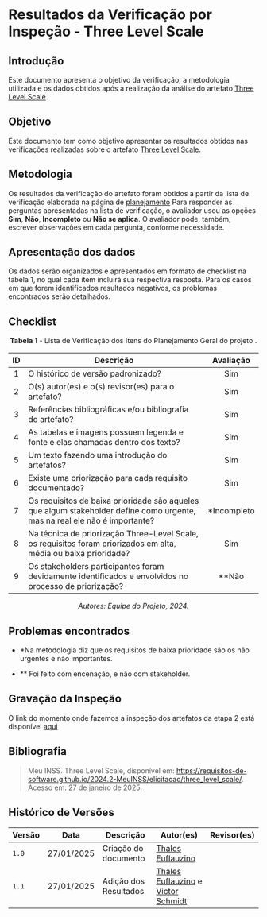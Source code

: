 # Resultados da Verificação por Inspeção - Three Level Scale

## Introdução

Este documento apresenta o objetivo da verificação, a metodologia utilizada e os dados obtidos após a realização da análise do artefato [Three Level Scale](https://requisitos-de-software.github.io/2024.2-MeuINSS/elicitacao/three_level_scale/).

## Objetivo

Este documento tem como objetivo apresentar os resultados obtidos nas verificações realizadas sobre o artefato [Three Level Scale](https://requisitos-de-software.github.io/2024.2-MeuINSS/elicitacao/three_level_scale/).

## Metodologia

Os resultados da verificação do artefato foram obtidos a partir da lista de verificação elaborada na página de [planejamento](../entrega2/planej2-e2.md) Para responder às perguntas apresentadas na lista de verificação, o avaliador usou as opções **Sim**, **Não**, **Incompleto** ou **Não se aplica**. O avaliador pode, também, escrever observações em cada pergunta, conforme necessidade.

## Apresentação dos dados

Os dados serão organizados e apresentados em formato de checklist na tabela 1, no qual cada item incluirá sua respectiva resposta. Para os casos em que forem identificados resultados negativos, os problemas encontrados serão detalhados.

## Checklist

<center>

**Tabela 1** - Lista de Verificação dos Itens do Planejamento Geral do projeto .

|        ID        | Descrição                                                                                                           | Avaliação  |
| :--------------: | ------------------------------------------------------------------------------------------------------------------- | :--------: | 
| 1 | O histórico de versão padronizado? | Sim |
| 2 | O(s) autor(es) e o(s) revisor(es) para o artefato? | Sim |
| 3 | Referências bibliográficas e/ou bibliografia do artefato? | Sim |
| 4 | As tabelas e imagens possuem legenda e fonte e elas chamadas dentro dos texto? | Sim |
| 5 | Um texto fazendo uma introdução do artefatos? | Sim |
| 6 | Existe uma priorização para cada requisito documentado? | Sim |
| 7 | Os requisitos de baixa prioridade são aqueles que algum stakeholder define como urgente, mas na real ele não é importante? | *Incompleto |
| 8 | Na técnica de priorização Three-Level Scale, os requisitos foram priorizados em alta, média ou baixa prioridade? | Sim |
| 9 | Os stakeholders participantes foram devidamente identificados e envolvidos no processo de priorização? | **Não |

_Autores: Equipe do Projeto, 2024._

</center>

## Problemas encontrados

- *Na metodologia diz que os requisitos de baixa prioridade são os não urgentes e não importantes.

- ** Foi feito com encenação, e não com stakeholder.

## Gravação da Inspeção

O link do momento onde fazemos a inspeção dos artefatos da etapa 2 está disponível [aqui](https://youtu.be/Ya5oS1VJNi8?t=730) 

## Bibliografia

> Meu INSS. Three Level Scale, disponível em: https://requisitos-de-software.github.io/2024.2-MeuINSS/elicitacao/three_level_scale/. Acesso em: 27 de janeiro de 2025.

## Histórico de Versões

| Versão  | Data | Descrição | Autor(es) | Revisor(es) |
| -------- | ------ | ------ | ---------- | ---------- |
| `1.0` | 27/01/2025 | Criação do documento  | [Thales Euflauzino](https://github.com/thaleseuflauzino) |  |
| `1.1` | 27/01/2025 | Adição dos Resultados  | [Thales Euflauzino](https://github.com/thaleseuflauzino) e [Victor Schmidt](https://github.com/moonshinerd) |

